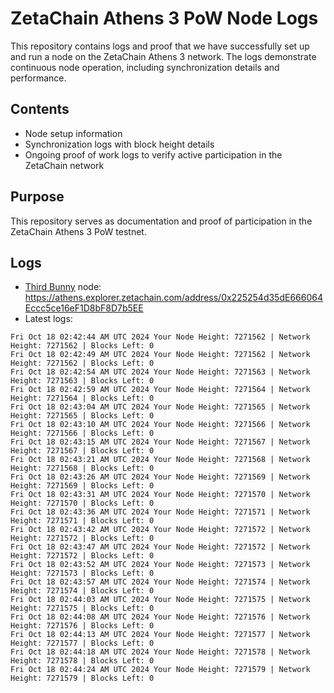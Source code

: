 # ZetaChain Athens 3 PoW Node Logs
This repository contains logs and proof that we have successfully set up and run a node on the ZetaChain Athens 3 network. The logs demonstrate continuous node operation, including synchronization details and performance.

## Contents
- Node setup information
- Synchronization logs with block height details
- Ongoing proof of work logs to verify active participation in the ZetaChain network

## Purpose
This repository serves as documentation and proof of participation in the ZetaChain Athens 3 PoW testnet.

## Logs

- [Third Bunny](https://thirdbunny.xyz/) node: https://athens.explorer.zetachain.com/address/0x225254d35dE666064Eccc5ce16eF1D8bF8D7b5EE
- Latest logs:
```
Fri Oct 18 02:42:44 AM UTC 2024 Your Node Height: 7271562 | Network Height: 7271562 | Blocks Left: 0
Fri Oct 18 02:42:49 AM UTC 2024 Your Node Height: 7271562 | Network Height: 7271562 | Blocks Left: 0
Fri Oct 18 02:42:54 AM UTC 2024 Your Node Height: 7271563 | Network Height: 7271563 | Blocks Left: 0
Fri Oct 18 02:42:59 AM UTC 2024 Your Node Height: 7271564 | Network Height: 7271564 | Blocks Left: 0
Fri Oct 18 02:43:04 AM UTC 2024 Your Node Height: 7271565 | Network Height: 7271565 | Blocks Left: 0
Fri Oct 18 02:43:10 AM UTC 2024 Your Node Height: 7271566 | Network Height: 7271566 | Blocks Left: 0
Fri Oct 18 02:43:15 AM UTC 2024 Your Node Height: 7271567 | Network Height: 7271567 | Blocks Left: 0
Fri Oct 18 02:43:21 AM UTC 2024 Your Node Height: 7271568 | Network Height: 7271568 | Blocks Left: 0
Fri Oct 18 02:43:26 AM UTC 2024 Your Node Height: 7271569 | Network Height: 7271569 | Blocks Left: 0
Fri Oct 18 02:43:31 AM UTC 2024 Your Node Height: 7271570 | Network Height: 7271570 | Blocks Left: 0
Fri Oct 18 02:43:36 AM UTC 2024 Your Node Height: 7271571 | Network Height: 7271571 | Blocks Left: 0
Fri Oct 18 02:43:42 AM UTC 2024 Your Node Height: 7271572 | Network Height: 7271572 | Blocks Left: 0
Fri Oct 18 02:43:47 AM UTC 2024 Your Node Height: 7271572 | Network Height: 7271572 | Blocks Left: 0
Fri Oct 18 02:43:52 AM UTC 2024 Your Node Height: 7271573 | Network Height: 7271573 | Blocks Left: 0
Fri Oct 18 02:43:57 AM UTC 2024 Your Node Height: 7271574 | Network Height: 7271574 | Blocks Left: 0
Fri Oct 18 02:44:03 AM UTC 2024 Your Node Height: 7271575 | Network Height: 7271575 | Blocks Left: 0
Fri Oct 18 02:44:08 AM UTC 2024 Your Node Height: 7271576 | Network Height: 7271576 | Blocks Left: 0
Fri Oct 18 02:44:13 AM UTC 2024 Your Node Height: 7271577 | Network Height: 7271577 | Blocks Left: 0
Fri Oct 18 02:44:18 AM UTC 2024 Your Node Height: 7271578 | Network Height: 7271578 | Blocks Left: 0
Fri Oct 18 02:44:24 AM UTC 2024 Your Node Height: 7271579 | Network Height: 7271579 | Blocks Left: 0
```
